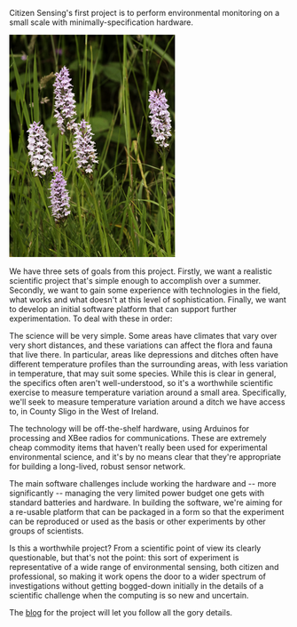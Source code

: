 <html><body><p>Citizen Sensing's first project is to perform environmental monitoring on a small scale with minimally-specification hardware.

<!--more-->

![Orchids, Co Sligo](/images/citizen-sensing/120720-0143-web.png)

We have three sets of goals from this project. Firstly, we want a realistic scientific project that's simple enough to accomplish over a summer. Secondly, we want to gain some experience with technologies in the field, what works and what doesn't at this level of sophistication. Finally, we want to develop an initial software platform that can support further experimentation. To deal with these in order:

The science will be very simple. Some areas have climates that vary over very short distances, and these variations can affect the flora and fauna that live there. In particular, areas like depressions and ditches often have different temperature profiles than the surrounding areas, with less variation in temperature, that may suit some species. While this is clear in general, the specifics often aren't well-understood, so it's a worthwhile scientific exercise to measure temperature variation around a small area. Specifically, we'll seek to measure temperature variation around a ditch we have access to, in County Sligo in the West of Ireland.

The technology will be off-the-shelf hardware, using Arduinos for processing and XBee radios for communications. These are extremely cheap commodity items that haven't really been used for experimental environmental science, and it's by no means clear that they're appropriate for building a long-lived, robust sensor network.

The main software challenges include working the hardware and -- more significantly -- managing the very limited power budget one gets with standard batteries and hardware. In building the software, we're aiming for a re-usable platform that can be packaged in a form so that the experiment can be reproduced or used as the basis or other experiments by other groups of scientists.

Is this a worthwhile project? From a scientific point of view its clearly questionable, but that's not the point: this sort of experiment is representative of a wide range of environmental sensing, both citizen and professional, so making it work opens the door to a wider spectrum of investigations without getting bogged-down initially in the details of a scientific challenge when the computing is so new and uncertain.

The <a href="/tag/ditch/">blog</a> for the project will let you follow all the gory details.</p></body></html>
